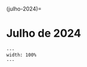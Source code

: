 (julho-2024)=

# Julho de 2024

```{figure} ../imagens/calendario/2024/calendario-2024-07.svg
---
width: 100%
---
```


